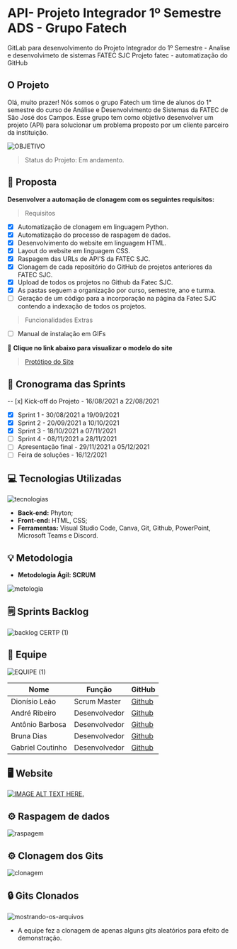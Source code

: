 # API- Projeto Integrador 1º Semestre ADS - Grupo Fatech 
GitLab para desenvolvimento do Projeto Integrador do 1º Semestre - Analise e desenvolvimeto de sistemas FATEC SJC
Projeto fatec - automatização do GitHub
## O Projeto
Olá, muito prazer! Nós somos o grupo Fatech um time de alunos do 1° semestre do curso de Análise e Desenvolvimento de Sistemas da FATEC de São José dos Campos. Esse grupo tem como objetivo desenvolver um projeto (API) para solucionar um problema proposto por um cliente parceiro da instituição.

![OBJETIVO](https://user-images.githubusercontent.com/89141910/133865425-8d18f61f-58ca-47b7-aa87-578c0a00e168.png)
> Status do Projeto: Em andamento.
## 🎯 Proposta
**Desenvolver a automação de clonagem com os seguintes requisitos:**
> Requisitos
- [x] Automatização de clonagem em linguagem Python.
- [x] Automatização do processo de raspagem de dados.
- [x] Desenvolvimento do website em linguagem HTML.
- [x] Layout do website em linguagem CSS. 
- [x] Raspagem das URLs de API'S da FATEC SJC.
- [x] Clonagem de cada repositório do GitHub de projetos anteriores da FATEC SJC.
- [x] Upload de todos os projetos no Github da Fatec SJC.
- [x] As pastas seguem a organização por curso, semestre, ano e turma.
- [ ] Geração de um código para a incorporação na página da Fatec SJC contendo a indexação de todos os projetos.
> Funcionalidades Extras
- [ ] Manual de instalação em GIFs

🔗 **Clique no link abaixo para visualizar o modelo do site**
> <a href="https://equipefatech.netlify.app/" target="_blank">Protótipo do Site</a>

## 📆 Cronograma das Sprints
-- [x] Kick-off do Projeto - 16/08/2021 a 22/08/2021
- [x] Sprint 1 - 30/08/2021 a 19/09/2021
- [x] Sprint 2 - 20/09/2021 a 10/10/2021
- [x] Sprint 3 - 18/10/2021 a 07/11/2021
- [ ] Sprint 4 - 08/11/2021 a 28/11/2021
- [ ] Apresentação final - 29/11/2021 a 05/12/2021
- [ ] Feira de soluções - 16/12/2021   
## 💻 Tecnologias Utilizadas
![tecnologias](https://user-images.githubusercontent.com/89141910/133864608-e49ee177-edb7-4986-bee2-7162a4383233.png)
- **Back-end:** Phyton;
- **Front-end:** HTML, CSS;
- **Ferramentas:** Visual Studio Code, Canva, Git, Github, PowerPoint, Microsoft Teams e Discord.

## 💡 Metodologia
<ul> <li> <strong>Metodologia Ágil: SCRUM </strong> </li> </ul>

![metologia](https://user-images.githubusercontent.com/67170978/133004767-aeb05f5d-60ed-49c3-b245-b28ea33755fa.png)

## 🗒️ Sprints Backlog
![backlog CERTP (1)](https://user-images.githubusercontent.com/89141910/140399538-5b2252ee-843f-447b-ac33-6ced15f0e2cc.png)



## 👥 Equipe
![EQUIPE (1)](https://user-images.githubusercontent.com/89141910/134176440-9b88a19d-ddd9-48d7-a7fb-c6138a365366.gif)



| Nome            | Função       | GitHub                                                       |
|-----------------|--------------|--------------------------------------------------------------|
| Dionísio Leão   | Scrum Master | <a href="https://github.com/dsslleagion" target="_blank">Github</a> |
| André Ribeiro   | Desenvolvedor| <a href="https://github.com/New-Tomorrow" target="_blank">Github</a> |
| Antônio Barbosa | Desenvolvedor| <a href="https://github.com/Antonio-Barbosa" target="_blank">Github</a> |
| Bruna Dias      | Desenvolvedor| <a href="https://github.com/brunadias3" target="_blank">Github</a> |
| Gabriel Coutinho| Desenvolvedor| <a href="https://github.com/Gabriel-Coutinho0" target="_blank">Github</a> |

                                    
## 🖥️ Website
[![IMAGE ALT TEXT HERE](http://img.youtube.com/vi/Za4CrqMQb38/0.jpg).](https://www.youtube.com/watch?v=IrxE4HeVXSc)

## ⚙️ Raspagem de dados
![raspagem](https://user-images.githubusercontent.com/89141910/136674359-41875f57-c704-4cb6-819c-11c52b2e17fc.gif)

## ⚙️ Clonagem dos Gits
![clonagem](https://user-images.githubusercontent.com/89141910/136674362-4b9ca8d4-1c9b-47e6-a57f-b3e27b7a93b6.gif)

## 🔒 Gits Clonados
![mostrando-os-arquivos](https://user-images.githubusercontent.com/89141910/136674366-fa581145-dfb6-466d-aeac-68e66b7cf0a6.gif)

- A equipe fez a clonagem de apenas alguns gits aleatórios para efeito de demonstração.
